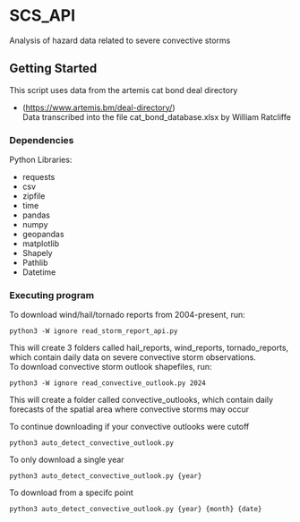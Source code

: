 # SCS_API
Analysis of hazard data related to severe convective storms

## Getting Started
 This script uses data from the artemis cat bond deal directory
 * (https://www.artemis.bm/deal-directory/)    
 Data transcribed into the file cat_bond_database.xlsx by William Ratcliffe
 

### Dependencies

Python Libraries:

* requests
* csv
* zipfile
* time
* pandas
* numpy
* geopandas
* matplotlib
* Shapely
* Pathlib
* Datetime


### Executing program

To download wind/hail/tornado reports from 2004-present, run:   

```
python3 -W ignore read_storm_report_api.py
```
This will create 3 folders called hail_reports, wind_reports, tornado_reports, which contain daily data on severe convective storm observations.    
To download convective storm outlook shapefiles, run:

```
python3 -W ignore read_convective_outlook.py 2024
```

This will create a folder called convective_outlooks, which contain daily forecasts of the spatial area where convective storms may occur


To continue downloading if your convective outlooks were cutoff
```
python3 auto_detect_convective_outlook.py
```

To only download a single year
```
python3 auto_detect_convective_outlook.py {year}
```

To download from a specifc point
```
python3 auto_detect_convective_outlook.py {year} {month} {date}
```

